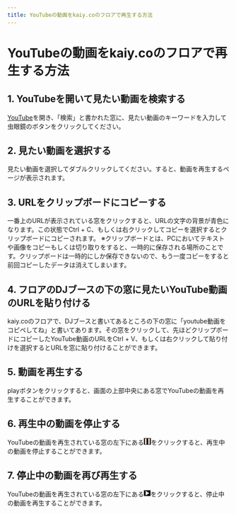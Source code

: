```yaml
---
title: YouTubeの動画をkaiy.coのフロアで再生する方法
---
```


# YouTubeの動画をkaiy.coのフロアで再生する方法

## 1. YouTubeを開いて見たい動画を検索する
[YouTube](https://www.youtube.com/)を開き、「検索」と書かれた窓に、見たい動画のキーワードを入力して虫眼鏡のボタンをクリックしてください。
## 2. 見たい動画を選択する
見たい動画を選択してダブルクリックしてください。すると、動画を再生するページが表示されます。
## 3. URLをクリップボードにコピーする
一番上のURLが表示されている窓をクリックすると、URLの文字の背景が青色になります。この状態でCtrl + C、もしくは右クリックしてコピーを選択するとクリップボードにコピーされます。
※クリップボードとは、PCにおいてテキストや画像をコピーもしくは切り取りをすると、一時的に保存される場所のことです。クリップボードは一時的にしか保存できないので、もう一度コピーをすると前回コピーしたデータは消えてしまいます。
## 4. フロアのDJブースの下の窓に見たいYouTube動画のURLを貼り付ける
kaiy.coのフロアで、DJブースと書いてあるところの下の窓に「youtube動画をコピペしてね」と書いてあります。その窓をクリックして、先ほどクリップボードにコピーしたYouTube動画のURLをCtrl + V、もしくは右クリックして貼り付けを選択するとURLを窓に貼り付けることができます。
## 5. 動画を再生する
playボタンをクリックすると、画面の上部中央にある窓でYouTubeの動画を再生することができます。
## 6. 再生中の動画を停止する
YouTubeの動画を再生されている窓の左下にある![](../../.vuepress/public/movie_stop.png)をクリックすると、再生中の動画を停止することができます。
## 7. 停止中の動画を再び再生する
YouTubeの動画を再生されている窓の左下にある![](../../.vuepress/public/movie_playback.png)をクリックすると、停止中の動画を再生することができます。